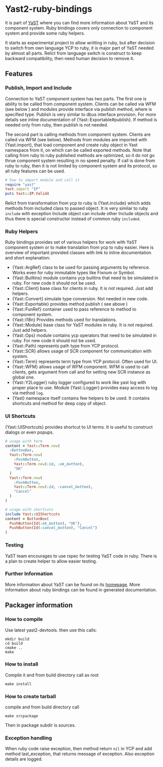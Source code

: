 # Yast2-ruby-bindings
It is part of [YaST](http://yast.github.io) where you can find more information
about YaST and its component system. Ruby bindings covers only connection to
component system and provide some ruby helpers.

It starts as experimental project to allow writting in ruby, but after decision
to switch from own language YCP to ruby, it is major part of YaST needed by
almost all parts. Relict from language switch is construct to keep backward
compatibility, then need human decision to remove it.

## Features

### Publish, Import and Include
Connection to YaST component system has two parts. The first one is ability
to be called from component system. Clients can be called via WFM (see below )
and modules provide interface via publish method, where is specified type.
Publish is very similar to dbus interface provision. For more details see inline
documentation of {Yast::Exportable#publish}. If method is needed only from ruby,
then publish is not needed.

The second part is calling methods from component system. Clients are called
via WFM (see below). Methods from modules are imported with {Yast.import}, that
load component and create ruby object in Yast namespace from it, on which can be
called exported methods. Note that calling from ruby to ruby published methods
are optimized, so it do not go thrue component system resulting in no speed
penalty. If call is done from ruby to ruby, then it is not limited by component
system and its protocol, so all ruby features can be used.

```ruby
# how to import module and call it
require "yast"
Yast.import "IP"
puts Yast::IP.Valid4
```

Relict from transformation from ycp to ruby is {Yast.include} which adds methods
from included class to passed object. It is very similar to ruby `include` with
exception Include object can include other Include objects and thus there is
special constructor instead of common ruby `included`.

### Ruby Helpers
Ruby bindings provides set of various helpers for work with YaST component
system or to make translation from ycp to ruby easier. Here is overview of
important provided classes with link to inline documentation and short explanation:

* {Yast::ArgRef} class to be used for passing arguments by reference. Works
  even for ruby immutable types like Fixnum or Symbol.
* {Yast::Builtins} module contains ycp builtins that need to be simulated in
  ruby. For new code it should not be used.
* {Yast::Client} base class for clients in ruby. It is not required.
  Just add helpers.
* {Yast::Convert} simulate type conversion. Not needed in new code.
* {Yast::Exportable} provides method publish ( see above )
* {Yast::FunRef} container used to pass reference to method to component system.
* {Yast::I18n} Provides methods used for translations.
* {Yast::Module} base class for YaST modules in ruby. It is not required.
  Just add helpers.
* {Yast::Ops} module contains ycp operators that need to be simulated in
  ruby. For new code it should not be used.
* {Yast::Path} represents path type from YCP protocol.
* {Yast::SCR} allows usage of SCR component for communication with system.
* {Yast::Term} represents term type from YCP protocol. Often used for UI.
* {Yast::WFM} allows usage of WFM component. WFM is used to call clients, gets
  argument from call and for setting new SCR instance as global one.
* {Yast::Y2Logger} ruby logger configured to work like yast log with proper
  place to use. Module {Yast::Logger} provides easy access to log via method
  `log`.
* {Yast} namespace itself contains few helpers to be used. It contains
  shortcuts and method for deep copy of object.

### UI Shortcuts
{Yast::UIShortcuts} provides shortcut to UI terms. It is useful to construct
dialogs or even popups.

```ruby
# usage with term
content = Yast::Term.new(
  :ButtonBox,
  Yast::Term.new(
    :PushButton,
    Yast::Term.new(:id, :ok_button),
    "OK"
  )
  Yast::Term.new(
    :PushButton,
    Yast::Term.new(:id, :cancel_button),
    "Cancel"
  )
)

# usage with shortcuts
include Yast::UIShortcuts
content = ButtonBox(
  PushButton(Id(:ok_button), "OK"),
  PushButton(Id(:cancel_button), "Cancel")
)
```

### Testing
YaST team encourages to use rspec for testing YaST code in ruby. There is
a plan to create helper to allow easier testing.

### Further Information

More information about YaST can be found on its [homepage](http://yast.github.io).
More information about ruby bindings can be found in generated documentation.

## Packager information
### How to compile
Use latest yast2-devtools. then use this calls:
```
mkdir build
cd build
cmake ..
make
```

### How to install
Compile it and from build directory call as root
```
make install
```

### How to create tarball
compile and from build directory call
```
make srcpackage
```
Then in package subdir is sources.


### Exception handling
When ruby code raise exception, then method return `nil` in YCP and add method last_exception, that returns message of exception. Also exception details are logged.
